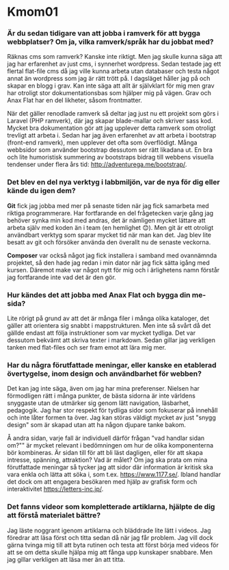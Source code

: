 Kmom01
===============================

### Är du sedan tidigare van att jobba i ramverk för att bygga webbplatser? Om ja, vilka ramverk/språk har du jobbat med?

Räknas cms som ramverk? Kanske inte riktigt. Men jag skulle kunna säga att jag har erfarenhet av just cms, i synnerhet wordpress. Sedan testade jag ett flertal flat-file cms då jag ville kunna arbeta utan databaser och testa något annat än wordpress som jag är rätt trött på. I dagsläget håller jag på och skapar en blogg i grav. Kan inte säga att allt är självklart för mig men grav har otroligt stor dokumentationsbas som hjälper mig på vägen. Grav och Anax Flat har en del likheter, såsom frontmatter.

När det gäller renodlade ramverk så deltar jag just nu ett projekt som görs i Laravel (PHP ramverk), där jag skapar blade-mallar och skriver sass kod. Mycket bra dokumentation gör att jag upplever detta ramverk som otroligt trevligt att arbeta i. Sedan har jag även erfarenhet av att arbeta i bootstrap (front-end ramverk), men upplever det ofta som överflödigt. Många webbsidor som använder bootstrap dessutom ser rätt likadana ut. En bra och lite humoristisk summering av bootstraps bidrag till webbens visuella tendenser under flera års tid: <http://adventurega.me/bootstrap/>.

### Det blev en del nya verktyg i labbmiljön, var de nya för dig eller kände du igen dem?

**Git** fick jag jobba med mer på senaste tiden när jag fick samarbeta med riktiga programmerare. Har fortfarande en del frågetecken varje gång jag behöver synka min kod med andras, det är nämligen mycket lättare att arbeta själv med koden än i team (en hemlighet 😊). Men git är ett otroligt användbart verktyg som sparar mycket tid när man kan det. Jag blev lite besatt av git och försöker använda den överallt nu de senaste veckorna.

**Composer** var också något jag fick installera i samband med ovannämnda projektet, så den hade jag redan i min dator när jag fick sätta igång med kursen. Däremot make var något nytt för mig och i ärlighetens namn förstår jag fortfarande inte vad det är den gör.

### Hur kändes det att jobba med Anax Flat och bygga din me-sida?

Lite rörigt på grund av att det är många filer i många olika kataloger, det gäller att orientera sig snabbt i mappstrukturen. Men inte så svårt då det gällde endast att följa instruktioner som var mycket tydliga. Det var dessutom bekvämt att skriva texter i markdown. Sedan gillar jag verkligen tanken med flat-files och ser fram emot att lära mig mer.

### Har du några förutfattade meningar, eller kanske en etablerad övertygelse, inom design och användbarhet för webben?

Det kan jag inte säga, även om jag har mina preferenser. Nielsen har förmodligen rätt i många punkter, de bästa sidorna är inte världens snyggaste utan de utmärker sig genom lätt navigation, läsbarhet, pedagogik. Jag har stor respekt för tydliga sidor som fokuserar på innehåll och inte låter formen ta över. Jag kan störas väldigt mycket av just "snygg design" som är skapad utan att ha någon djupare tanke bakom.

Å andra sidan, varje fall är individuell därför frågan "vad handlar sidan om?"" är mycket relevant i bedömningen om hur de olika komponenterna bör kombineras. Är sidan till för att bli läst dagligen, eller för att skapa intresse, spänning, attraktion? Vad är målet? Om jag ska prata om mina förutfattade meningar så tycker jag att sidor där information är kritisk ska vara enkla och lätta att söka i, som t.ex. <https://www.1177.se/>. Ibland handlar det dock om att engagera besökaren med hjälp av grafisk form och interaktivitet <https://letters-inc.jp/>.

### Det fanns videor som kompletterade artiklarna, hjälpte de dig att förstå materialet bättre?

Jag läste noggrant igenom artiklarna och bläddrade lite lätt i videos. Jag föredrar att läsa först och titta sedan då när jag får problem. Jag vill dock gärna tvinga mig till att byta rutinen och testa att först börja med videos för att se om detta skulle hjälpa mig att fånga upp kunskaper snabbare. Men jag gillar verkligen att läsa mer än att titta.

